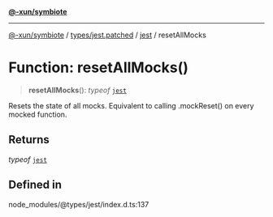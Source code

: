 [**@-xun/symbiote**](../../../../../README.md)

***

[@-xun/symbiote](../../../../../README.md) / [types/jest.patched](../../../README.md) / [jest](../README.md) / resetAllMocks

# Function: resetAllMocks()

> **resetAllMocks**(): *typeof* [`jest`](../README.md)

Resets the state of all mocks.
Equivalent to calling .mockReset() on every mocked function.

## Returns

*typeof* [`jest`](../README.md)

## Defined in

node\_modules/@types/jest/index.d.ts:137
